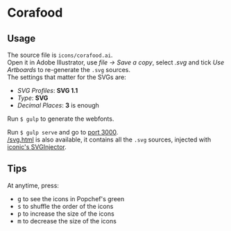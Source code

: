 # Corafood

## Usage

The source file is `icons/corafood.ai`.  
Open it in Adobe Illustrator, use _file -> Save a copy_, select _.svg_ and tick _Use Artboards_ to re-generate the `.svg` sources.  
The settings that matter for the SVGs are:
  - _SVG Profiles_: **SVG 1.1**
  - _Type_: **SVG**
  - _Decimal Places_: **3** is enough

Run `$ gulp` to generate the webfonts.

Run `$ gulp serve` and go to [port 3000](http://localhost:3000).  
[/svg.html](http://localhost:3000/svg.html) is also available, it contains all the `.svg` sources, injected with [iconic's SVGInjector](https://github.com/iconic/SVGInjector).

## Tips
At anytime, press:
  - <kbd>g</kbd> to see the icons in Popchef's green
  - <kbd>s</kbd> to shuffle the order of the icons
  - <kbd>p</kbd> to increase the size of the icons
  - <kbd>m</kbd> to decrease the size of the icons


